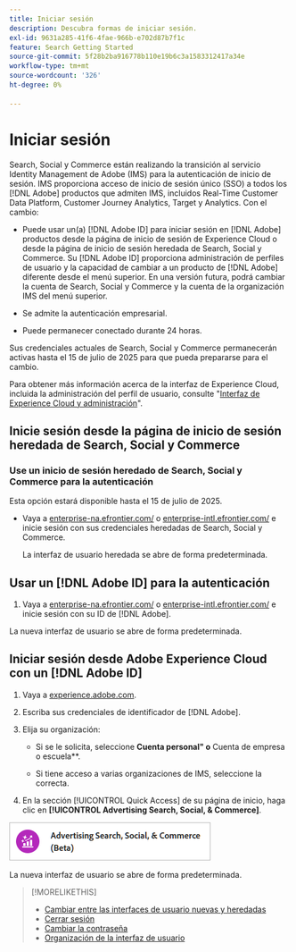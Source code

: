 ```yaml
---
title: Iniciar sesión
description: Descubra formas de iniciar sesión.
exl-id: 9631a285-41f6-4fae-966b-e702d87b7f1c
feature: Search Getting Started
source-git-commit: 5f28b2ba916778b110e19b6c3a1583312417a34e
workflow-type: tm+mt
source-wordcount: '326'
ht-degree: 0%

---
```


# Iniciar sesión

Search, Social y Commerce están realizando la transición al servicio Identity Management de Adobe (IMS) para la autenticación de inicio de sesión. IMS proporciona acceso de inicio de sesión único (SSO) a todos los [!DNL Adobe] productos que admiten IMS, incluidos Real-Time Customer Data Platform, Customer Journey Analytics, Target y Analytics. Con el cambio:

* Puede usar un(a) [!DNL Adobe ID] para iniciar sesión en [!DNL Adobe] productos desde la página de inicio de sesión de Experience Cloud o desde la página de inicio de sesión heredada de Search, Social y Commerce. Su [!DNL Adobe ID] proporciona administración de perfiles de usuario y la capacidad de cambiar a un producto de [!DNL Adobe] diferente desde el menú superior. En una versión futura, podrá cambiar la cuenta de Search, Social y Commerce y la cuenta de la organización IMS del menú superior.

* Se admite la autenticación empresarial.

* Puede permanecer conectado durante 24 horas.

Sus credenciales actuales de Search, Social y Commerce permanecerán activas hasta el 15 de julio de 2025 para que pueda prepararse para el cambio.

Para obtener más información acerca de la interfaz de Experience Cloud, incluida la administración del perfil de usuario, consulte &quot;[Interfaz de Experience Cloud y administración](https://experienceleague.adobe.com/es/docs/core-services/interface/experience-cloud)&quot;.

## Inicie sesión desde la página de inicio de sesión heredada de Search, Social y Commerce

### Use un inicio de sesión heredado de Search, Social y Commerce para la autenticación

Esta opción estará disponible hasta el 15 de julio de 2025.

* Vaya a [enterprise-na.efrontier.com/](https://enterprise-na.efrontier.com/) o [enterprise-intl.efrontier.com/](https://enterprise-intl.efrontier.com/) e inicie sesión con sus credenciales heredadas de Search, Social y Commerce.

  La interfaz de usuario heredada se abre de forma predeterminada.

## Usar un [!DNL Adobe ID] para la autenticación

1. Vaya a [enterprise-na.efrontier.com/](https://enterprise-na.efrontier.com/) o [enterprise-intl.efrontier.com/](https://enterprise-intl.efrontier.com/) e inicie sesión con su ID de [!DNL Adobe].

La nueva interfaz de usuario se abre de forma predeterminada.

## Iniciar sesión desde Adobe Experience Cloud con un [!DNL Adobe ID]

<!-- Later, give them the new direct URL(s) to our UI so they don't have to select the product. -->

1. Vaya a [experience.adobe.com](https://experience.adobe.com).

1. Escriba sus credenciales de identificador de [!DNL Adobe].

1. Elija su organización:

   * Si se le solicita, seleccione **Cuenta personal&quot; o &#x200B;** Cuenta de empresa o escuela**.<!-- Will it necessarily be "Company or School Account?" -->

   * Si tiene acceso a varias organizaciones de IMS, seleccione la correcta.

1. En la sección [!UICONTROL Quick Access] de su página de inicio, haga clic en **[!UICONTROL Advertising Search, Social, & Commerce]**.

![Advertising Search, Social y Commerce)](/help/search-social-commerce/assets/search-social-commerce-logo.png "Advertising Search, Social y Commerce)")

La nueva interfaz de usuario se abre de forma predeterminada.

>[!MORELIKETHIS]
>
>* [Cambiar entre las interfaces de usuario nuevas y heredadas](ui-switch.md)
>* [Cerrar sesión](sign-out.md)
>* [Cambiar la contraseña](/help/search-social-commerce/tools/password-change.md)
>* [Organización de la interfaz de usuario](user-interface.md)
